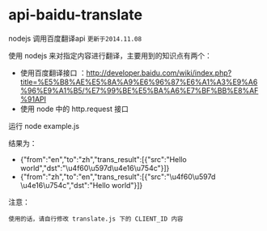 api-baidu-translate
===================

nodejs 调用百度翻译api `更新于2014.11.08`

使用 nodejs 来对指定内容进行翻译，主要用到的知识点有两个：

* 使用百度翻译接口 ：http://developer.baidu.com/wiki/index.php?title=%E5%B8%AE%E5%8A%A9%E6%96%87%E6%A1%A3%E9%A6%96%E9%A1%B5/%E7%99%BE%E5%BA%A6%E7%BF%BB%E8%AF%91API
* 使用 node 中的 http.request 接口

运行 node example.js 

结果为：

* {"from":"en","to":"zh","trans_result":[{"src":"Hello world","dst":"\u4f60\u597d\u4e16\u754c"}]}
* {"from":"zh","to":"en","trans_result":[{"src":"\u4f60\u597d \u4e16\u754c","dst":"Hello world"}]}

注意：

```使用的话，请自行修改 translate.js 下的 CLIENT_ID 内容```

